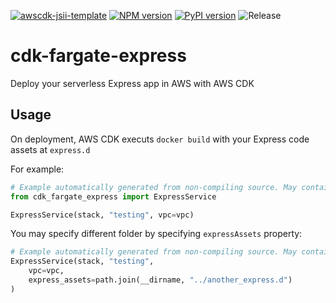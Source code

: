 [![awscdk-jsii-template](https://img.shields.io/badge/built%20with-awscdk--jsii--template-blue)](https://github.com/pahud/awscdk-jsii-template)
[![NPM version](https://badge.fury.io/js/cdk-fargate-express.svg)](https://badge.fury.io/js/cdk-fargate-express)
[![PyPI version](https://badge.fury.io/py/cdk-fargate-express.svg)](https://badge.fury.io/py/cdk-fargate-express)
![Release](https://github.com/pahud/cdk-fargate-express/workflows/Release/badge.svg)

# cdk-fargate-express

Deploy your serverless Express app in AWS with AWS CDK

## Usage

On deployment, AWS CDK executs `docker build` with your Express code assets at `express.d`

For example:

```python
# Example automatically generated from non-compiling source. May contain errors.
from cdk_fargate_express import ExpressService

ExpressService(stack, "testing", vpc=vpc)
```

You may specify different folder by specifying `expressAssets` property:

```python
# Example automatically generated from non-compiling source. May contain errors.
ExpressService(stack, "testing",
    vpc=vpc,
    express_assets=path.join(__dirname, "../another_express.d")
)
```

